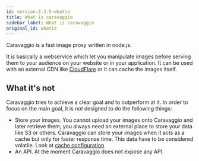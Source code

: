 ```yaml
---
id: version-2.3.5-whatis
title: What is caravaggio
sidebar_label: What is caravaggio
original_id: whatis
---
```


Caravaggio is a fast image proxy written in node.js.    

It is basically a webservice which let you manipulate images before serving them to your audience on your website or in your application. It can be used with an external CDN like <a href="https://www.cloudflare.com/" target="_blank">CloudFlare</a> or it can cache the images itself.

## What it's not

Caravaggio tries to achieve a clear goal and to outperform at it.
In order to focus on the main goal, it is _not_ designed to do the following things:

- Store your images. You cannot upload your images onto Caravaggio and later retrieve them; you always need an external place to store your data like S3 or others. Caravaggio can store your images when it acts as a cache but only for faster response time. This data have to be considered volatile. Look at [cache configuration](configuration.md#caches)
- An API. At the moment Caravaggio does not expose any API.
